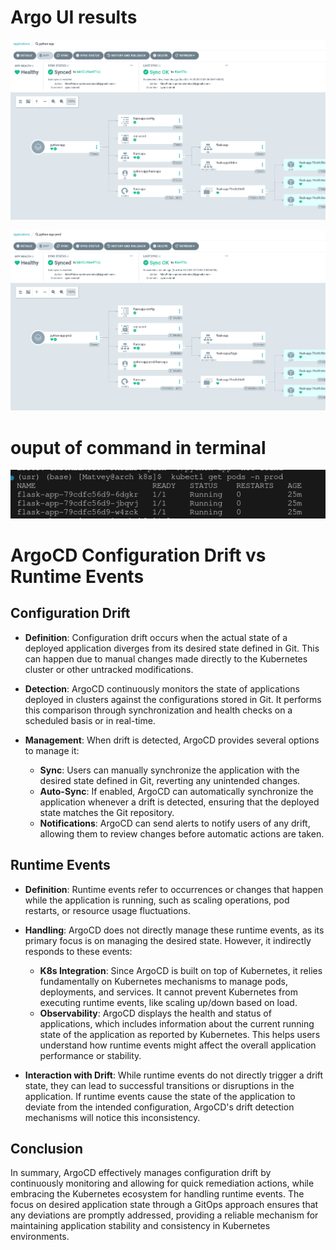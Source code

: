 # Argo UI results

![Alt text](pictures/app.png)

![Alt text](pictures/prod.png)

# ouput of command in terminal

![Alt text](pictures/output.png)

# ArgoCD Configuration Drift vs Runtime Events

## Configuration Drift

- **Definition**: Configuration drift occurs when the actual state of a deployed application diverges from its desired state defined in Git. This can happen due to manual changes made directly to the Kubernetes cluster or other untracked modifications.
  
- **Detection**: ArgoCD continuously monitors the state of applications deployed in clusters against the configurations stored in Git. It performs this comparison through synchronization and health checks on a scheduled basis or in real-time.

- **Management**: When drift is detected, ArgoCD provides several options to manage it:
  - **Sync**: Users can manually synchronize the application with the desired state defined in Git, reverting any unintended changes.
  - **Auto-Sync**: If enabled, ArgoCD can automatically synchronize the application whenever a drift is detected, ensuring that the deployed state matches the Git repository.
  - **Notifications**: ArgoCD can send alerts to notify users of any drift, allowing them to review changes before automatic actions are taken.

## Runtime Events

- **Definition**: Runtime events refer to occurrences or changes that happen while the application is running, such as scaling operations, pod restarts, or resource usage fluctuations.

- **Handling**: ArgoCD does not directly manage these runtime events, as its primary focus is on managing the desired state. However, it indirectly responds to these events:
  - **K8s Integration**: Since ArgoCD is built on top of Kubernetes, it relies fundamentally on Kubernetes mechanisms to manage pods, deployments, and services. It cannot prevent Kubernetes from executing runtime events, like scaling up/down based on load.
  - **Observability**: ArgoCD displays the health and status of applications, which includes information about the current running state of the application as reported by Kubernetes. This helps users understand how runtime events might affect the overall application performance or stability.

- **Interaction with Drift**: While runtime events do not directly trigger a drift state, they can lead to successful transitions or disruptions in the application. If runtime events cause the state of the application to deviate from the intended configuration, ArgoCD's drift detection mechanisms will notice this inconsistency.

## Conclusion

In summary, ArgoCD effectively manages configuration drift by continuously monitoring and allowing for quick remediation actions, while embracing the Kubernetes ecosystem for handling runtime events. The focus on desired application state through a GitOps approach ensures that any deviations are promptly addressed, providing a reliable mechanism for maintaining application stability and consistency in Kubernetes environments.
